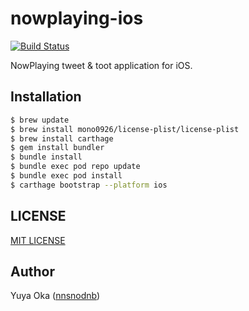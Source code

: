 # nowplaying-ios

[![Build Status](https://www.bitrise.io/app/46e890b35211fd70/status.svg?token=eG6YD8x7X8SU2glJTGMMGg)](https://www.bitrise.io/app/46e890b35211fd70)

NowPlaying tweet & toot application for iOS.

## Installation

```bash
$ brew update
$ brew install mono0926/license-plist/license-plist
$ brew install carthage
$ gem install bundler
$ bundle install
$ bundle exec pod repo update
$ bundle exec pod install
$ carthage bootstrap --platform ios
```

## LICENSE

[MIT LICENSE](LICENSE)

## Author

Yuya Oka ([nnsnodnb](https://github.com/nnsnodnb))

